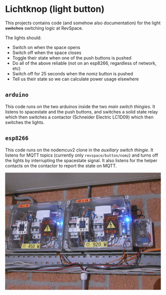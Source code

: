 # Lichtknop (light button)

This projects contains code (and somehow also documentation) for the light ~~switches~~ switching logic at RevSpace.

The lights should:
* Switch on when the space opens
* Switch off when the space closes
* Toggle their state when one of the push buttons is pushed
* Do all of the above reliable (not on an esp8266, regardless of network, etc)
* Switch off for 25 seconds when the nomz button is pushed
* Tell us their state so we can calculate power usage elsewhere

## `arduino`

This code runs on the two arduinos inside the two *main switch thingies*. It listens to spacestate and the push buttons, and switches a solid state relay which then switches a contactor (Schneider Electric LC1D09) which then switches the lights.

## `esp8266`

This code runs on the nodemcuv2 clone in the *auxiliary switch thingie*. It listens for MQTT topics (currently only `revspace/button/nomz`) and turns off the lights by interrupting the spacestate signal. It also listens for the helper contacts on the contactor to report the state on MQTT.

![Photo of the switch thingies](./photo.jpg)
